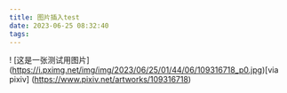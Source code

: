 ```yaml
---
title: 图片插入test
date: 2023-06-25 08:32:40
tags:
---
```

! [这是一张测试用图片] (https://i.pximg.net/img/img/2023/06/25/01/44/06/109316718_p0.jpg)[via pixiv] (https://www.pixiv.net/artworks/109316718)
